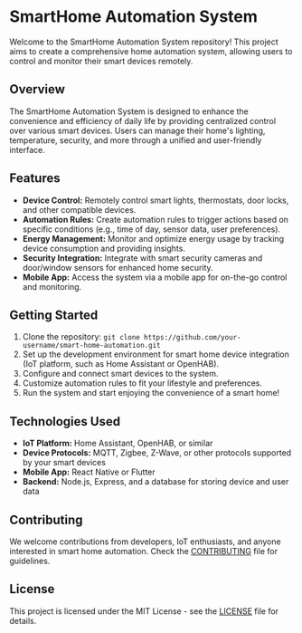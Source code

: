 # SmartHome Automation System

Welcome to the SmartHome Automation System repository! This project aims to create a comprehensive home automation system, allowing users to control and monitor their smart devices remotely.

## Overview

The SmartHome Automation System is designed to enhance the convenience and efficiency of daily life by providing centralized control over various smart devices. Users can manage their home's lighting, temperature, security, and more through a unified and user-friendly interface.

## Features

- **Device Control:** Remotely control smart lights, thermostats, door locks, and other compatible devices.
- **Automation Rules:** Create automation rules to trigger actions based on specific conditions (e.g., time of day, sensor data, user preferences).
- **Energy Management:** Monitor and optimize energy usage by tracking device consumption and providing insights.
- **Security Integration:** Integrate with smart security cameras and door/window sensors for enhanced home security.
- **Mobile App:** Access the system via a mobile app for on-the-go control and monitoring.

## Getting Started

1. Clone the repository: `git clone https://github.com/your-username/smart-home-automation.git`
2. Set up the development environment for smart home device integration (IoT platform, such as Home Assistant or OpenHAB).
3. Configure and connect smart devices to the system.
4. Customize automation rules to fit your lifestyle and preferences.
5. Run the system and start enjoying the convenience of a smart home!

## Technologies Used

- **IoT Platform:** Home Assistant, OpenHAB, or similar
- **Device Protocols:** MQTT, Zigbee, Z-Wave, or other protocols supported by your smart devices
- **Mobile App:** React Native or Flutter
- **Backend:** Node.js, Express, and a database for storing device and user data

## Contributing

We welcome contributions from developers, IoT enthusiasts, and anyone interested in smart home automation. Check the [CONTRIBUTING](CONTRIBUTING.md) file for guidelines.

## License

This project is licensed under the MIT License - see the [LICENSE](LICENSE) file for details.
